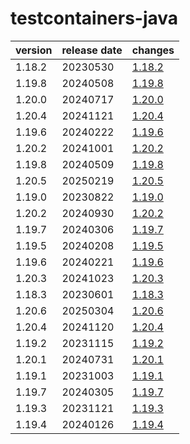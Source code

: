 # testcontainers-java	


|version|release date|changes|
|---|---|---|
|1.18.2|20230530|[1.18.2](./1.18.2-20230530.md)|
|1.19.8|20240508|[1.19.8](./1.19.8-20240508.md)|
|1.20.0|20240717|[1.20.0](./1.20.0-20240717.md)|
|1.20.4|20241121|[1.20.4](./1.20.4-20241121.md)|
|1.19.6|20240222|[1.19.6](./1.19.6-20240222.md)|
|1.20.2|20241001|[1.20.2](./1.20.2-20241001.md)|
|1.19.8|20240509|[1.19.8](./1.19.8-20240509.md)|
|1.20.5|20250219|[1.20.5](./1.20.5-20250219.md)|
|1.19.0|20230822|[1.19.0](./1.19.0-20230822.md)|
|1.20.2|20240930|[1.20.2](./1.20.2-20240930.md)|
|1.19.7|20240306|[1.19.7](./1.19.7-20240306.md)|
|1.19.5|20240208|[1.19.5](./1.19.5-20240208.md)|
|1.19.6|20240221|[1.19.6](./1.19.6-20240221.md)|
|1.20.3|20241023|[1.20.3](./1.20.3-20241023.md)|
|1.18.3|20230601|[1.18.3](./1.18.3-20230601.md)|
|1.20.6|20250304|[1.20.6](./1.20.6-20250304.md)|
|1.20.4|20241120|[1.20.4](./1.20.4-20241120.md)|
|1.19.2|20231115|[1.19.2](./1.19.2-20231115.md)|
|1.20.1|20240731|[1.20.1](./1.20.1-20240731.md)|
|1.19.1|20231003|[1.19.1](./1.19.1-20231003.md)|
|1.19.7|20240305|[1.19.7](./1.19.7-20240305.md)|
|1.19.3|20231121|[1.19.3](./1.19.3-20231121.md)|
|1.19.4|20240126|[1.19.4](./1.19.4-20240126.md)|
